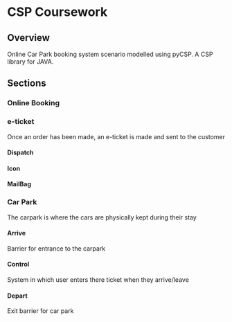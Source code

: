 # CSP Coursework

## Overview

Online Car Park booking system scenario modelled using pyCSP. A CSP library for JAVA.

## Sections

### Online Booking

### e-ticket

Once an order has been made, an e-ticket is made and sent to the customer

#### Dispatch

#### Icon

#### MailBag

### Car Park

The carpark is where the cars are physically kept during their stay

#### Arrive

Barrier for entrance to the carpark

#### Control

System in which user enters there ticket when they arrive/leave

#### Depart

Exit barrier for car park


